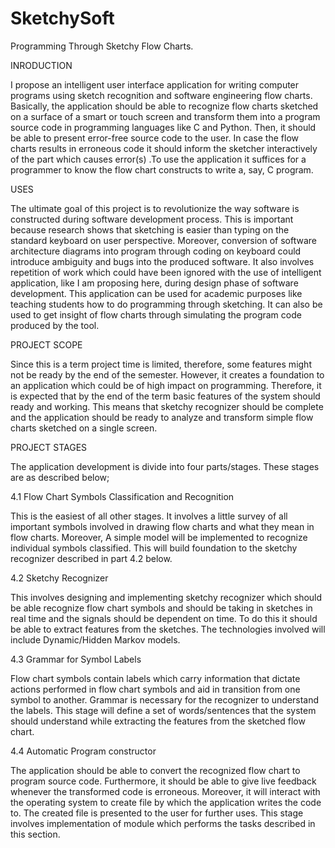 SketchySoft
===========

Programming Through Sketchy Flow Charts.

INRODUCTION

I propose an intelligent user interface application for writing computer programs using sketch
recognition and software engineering flow charts. Basically, the application should be able to
recognize flow charts sketched on a surface of a smart or touch screen and transform them into a
program source code in programming languages like C and Python. Then, it should be able to present
error-free source code to the user. In case the flow charts results in erroneous code it should inform the
sketcher interactively of the part which causes error(s) .To use the application it suffices for a
programmer to know the flow chart constructs to write a, say, C program.

USES

The ultimate goal of this project is to revolutionize the way software is constructed during software
development process. This is important because research shows that sketching is easier than typing on
the standard keyboard on user perspective. Moreover, conversion of software architecture diagrams
into program through coding on keyboard could introduce ambiguity and bugs into the produced
software. It also involves repetition of work which could have been ignored with the use of intelligent
application, like I am proposing here, during design phase of software development.
This application can be used for academic purposes like teaching students how to do programming
through sketching. It can also be used to get insight of flow charts through simulating the program code
produced by the tool.


PROJECT SCOPE

Since this is a term project time is limited, therefore, some features might not be ready by the end
of the semester. However, it creates a foundation to an application which could be of high impact on
programming. Therefore, it is expected that by the end of the term basic features of the system should
ready and working. This means that sketchy recognizer should be complete and the application should
be ready to analyze and transform simple flow charts sketched on a single screen.


PROJECT STAGES

The application development is divide into four parts/stages. These stages are as described
below;


4.1 Flow Chart Symbols Classification and Recognition

This is the easiest of all other stages. It involves a little survey of all important symbols
involved in drawing flow charts and what they mean in flow charts. Moreover, A simple
model will be implemented to recognize individual symbols classified. This will build
foundation to the sketchy recognizer described in part 4.2 below.


4.2 Sketchy Recognizer

This involves designing and implementing sketchy recognizer which should be able
recognize flow chart symbols and should be taking in sketches in real time and the signals
should be dependent on time. To do this it should be able to extract features from the
sketches. The technologies involved will include Dynamic/Hidden Markov models.


4.3 Grammar for Symbol Labels

Flow chart symbols contain labels which carry information that dictate actions performed in
flow chart symbols and aid in transition from one symbol to another. Grammar is necessary
for the recognizer to understand the labels. This stage will define a set of words/sentences
that the system should understand while extracting the features from the sketched flow
chart.


4.4 Automatic Program constructor

The application should be able to convert the recognized flow chart to program source code.
Furthermore, it should be able to give live feedback whenever the transformed code is
erroneous. Moreover, it will interact with the operating system to create file by which the
application writes the code to. The created file is presented to the user for further uses. This
stage involves implementation of module which performs the tasks described in this section.
